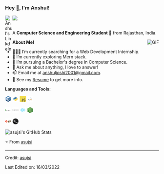 <!-- 👋 Hi, I’m @asujsi
- 👀 I’m interested in Full Stack Internship
- 🌱 I’m currently learning 
- 💞️ I’m looking to collaborate on ...
- 📫 How to reach me ...-->

<!---
asujsi/asujsi is a ✨ special ✨ repository because its `README.md` (this file) appears on your GitHub profile.
You can click the Preview link to take a look at your changes.
--->

<h3 title="hehehe"> Hey 👋, I'm Anshul!</h3>

<a href="https://www.linkedin.com/in/asujsi/">
  <img align="left" alt="Anshul's LinkdeIn" width="24px" src="https://cdn.jsdelivr.net/npm/simple-icons@v3/icons/linkedin.svg" />
</a>
<img src="https://komarev.com/ghpvc/?username=asujsi&color=blueviolet" align="left">

<br />
<br />

A **Computer Science and Engineering Student** 🚀 from Rajasthan, India.

  <img align="right" alt="GIF" src="https://i.pinimg.com/originals/e4/26/70/e426702edf874b181aced1e2fa5c6cde.gif" />

**About Me!**

- 👨🏽‍💻 I’m currently searching for a Web Development Internship.
- 🌱 I’m currently exploring Mern stack.
- 💼 I’m pursuing a Bachelor's degree in Computer Science.
- 💬 Ask me about anything, I love to answer!
- 📫 Email me at [anshuljoshi2001@gmail.com](mailto:anshuljoshi2001@gmail.com).
- 📝 See my [Resume](https://drive.google.com/file/d/1MuxNWWBmGitH5Hu-2pBIKudXeNX6whoL/view?usp=drive_link) to get more info.


**Languages and Tools:**

<code><img height="20" src="https://raw.githubusercontent.com/github/explore/80688e429a7d4ef2fca1e82350fe8e3517d3494d/topics/cpp/cpp.png"></code>
<code><img height="20" src="https://raw.githubusercontent.com/github/explore/80688e429a7d4ef2fca1e82350fe8e3517d3494d/topics/python/python.png"></code>
<code><img height="20" src="https://raw.githubusercontent.com/github/explore/80688e429a7d4ef2fca1e82350fe8e3517d3494d/topics/javascript/javascript.png"></code>
<code><img height="20" src="https://raw.githubusercontent.com/github/explore/80688e429a7d4ef2fca1e82350fe8e3517d3494d/topics/mysql/mysql.png"></code>

<code><img height="20" src="https://raw.githubusercontent.com/github/explore/80688e429a7d4ef2fca1e82350fe8e3517d3494d/topics/mongodb/mongodb.png"></code>
<code><img height="20" src="https://raw.githubusercontent.com/github/explore/80688e429a7d4ef2fca1e82350fe8e3517d3494d/topics/express/express.png"></code>
<code><img height="20" src="https://raw.githubusercontent.com/github/explore/80688e429a7d4ef2fca1e82350fe8e3517d3494d/topics/react/react.png"></code>
<code><img height="20" src="https://raw.githubusercontent.com/github/explore/80688e429a7d4ef2fca1e82350fe8e3517d3494d/topics/nodejs/nodejs.png"></code>

<code><img height="20" src="https://raw.githubusercontent.com/github/explore/80688e429a7d4ef2fca1e82350fe8e3517d3494d/topics/git/git.png"></code>
<code><img height="20" src="https://raw.githubusercontent.com/github/explore/80688e429a7d4ef2fca1e82350fe8e3517d3494d/topics/terminal/terminal.png"></code>

<img src="https://github-readme-stats.vercel.app/api?username=asujsi&show_icons=true&hide_border=true&count_private=true&theme=shades-of-purple&icon_color=fad000" alt="asujsi's GitHub Stats">

⭐️ From [asujsi](https://github.com/asujsi)


----
Credit: [asujsi](https://github.com/asujsi)

Last Edited on: 16/03/2022

